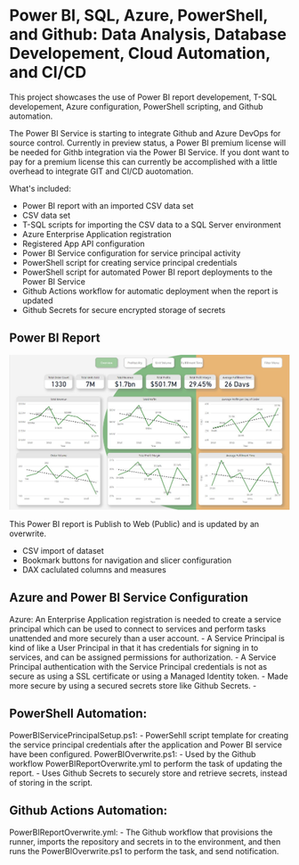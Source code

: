<h1>Power BI, SQL, Azure, PowerShell, and Github: Data Analysis, Database Developement, Cloud Automation, and CI/CD</h1>

This project showcases the use of Power BI report developement, T-SQL developement, Azure configuration, PowerShell scripting, and Github automation.

The Power BI Service is starting to integrate Github and Azure DevOps for source control. Currently in preview status, a Power BI premium license will be needed for Githb integration via the Power BI Service.
If you dont want to pay for a premium license this can currently be accomplished with a little overhead to integrate GIT and CI/CD auotomation.

What's included:
- Power BI report with an imported CSV data set
- CSV data set
- T-SQL scripts for importing the CSV data to a SQL Server environment
- Azure Enterprise Application registration
- Registered App API configuration
- Power BI Service configuration for service principal activity
- PowerShell script for creating service principal credentials
- PowerShell script for automated Power BI report deployments to the Power BI Service
- Github Actions workflow for automatic deployment when the report is updated
- Github Secrets for secure encrypted storage of secrets

<h2>Power BI Report</h2>
<a href="[https://app.powerbi.com/view?r=eyJrIjoiN2I2NTVjMzMtMTM5Ni00Zjg4LWFlMGItMWM5OTQyMmRkZDkzIiwidCI6ImYzNmUyMWM1LTU0MjktNDRlNi1hZjlhLTUwOWMzYWEwNzc2MSJ9&pageName=ReportSectionb20cb185ce329cea8bfc](https://app.powerbi.com/view?r=eyJrIjoiNWY5MDgxMWQtYTM2Zi00YmExLTg5NzktZDhmMTk5YzBjOWQ0IiwidCI6ImYzNmUyMWM1LTU0MjktNDRlNi1hZjlhLTUwOWMzYWEwNzc2MSJ9&pageName=ReportSectionb20cb185ce329cea8bfc)"><img src="https://github.com/JFloresTech/PowerBI/blob/main/Europe%20Sales%20Report%20.jpg"></a>

  This Power BI report is Publish to Web (Public) and is updated by an overwrite.
  - CSV import of dataset 
  - Bookmark buttons for navigation and slicer configuration
  - DAX caclulated columns and measures 

<h2>Azure and Power BI Service Configuration</h2>
Azure:
  An Enterprise Application registration is needed to create a service principal which can be used to connect to services and perform tasks unattended and more securely than a user account.
  - A Service Principal is kind of like a User Principal in that it has credentials for signing in to services, and can be assigned permissions for authorization.
  - A Service Principal authentication with the Service Principal credentials is not as secure as using a SSL certificate or using a Managed Identity token.
  - Made more secure by using a secured secrets store like Github Secrets.
  - 

<h2>PowerShell Automation:</h2>
  PowerBIServicePrincipalSetup.ps1:
  - PowerSehll script template for creating the service principal credentials after the application and Power BI service have been configured.
  PowerBIOverwrite.ps1:
  - Used by the Github workflow PowerBIReportOverwrite.yml to perform the task of updating the report.
  - Uses Github Secrets to securely store and retrieve secrets, instead of storing in the script.

<h2>Github Actions Automation:</h2>
  PowerBIReportOverwrite.yml:
  - The Github workflow that provisions the runner, imports the repository and secrets in to the environment, and then runs the PowerBIOverwrite.ps1 to perform the task, and send notification.
